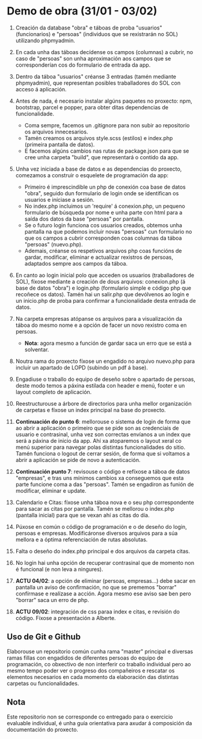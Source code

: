 # Demo de obra (31/01 - 03/02)

1. Creación da database "obra" e táboas de proba "usuarios" (funcionarios) e "persoas" (individuos que se rexistrarán no SOL) utilizando phpmyadmin.
2. En cada unha das táboas decídense os campos (columnas) a cubrir, no caso de "persoas" son unha aproximación aos campos que se corresponderían cos do formulario de entrada da app.
3. Dentro da táboa "usuarios" créanse 3 entradas (tamén mediante phpmyadmin), que representan posibles traballadores do SOL con acceso á aplicación.
4. Antes de nada, é necesario instalar algúns paquetes no proxecto: npm, bootstrap, parcel e popper, para obter ditas dependencias de funcionalidade.
   - Coma sempre, facemos un .gitignore para non subir ao repositorio os arquivos innecesarios.
   - Tamén creamos os arquivos style.scss (estilos) e index.php (primeira pantalla de datos).
   - E facemos algúns cambios nas rutas de package.json para que se cree unha carpeta "build", que representará o contido da app.
5. Unha vez iniciada a base de datos e as dependencias do proxecto, comezamos a construir o esquelete de programación da app:
   - Primeiro é imprescindible un php de conexión coa base de datos "obra", seguido dun formulario de login onde se identifican os usuarios e iníciase a sesión.
   - No index.php incluimos un 'require' á conexion.php, un pequeno formulario de búsqueda por nome e unha parte con html para a saída dos datos da base "persoas" por pantalla.
   - Se o futuro login funciona cos usuarios creados, obtemos unha pantalla na que podemos incluir novas "persoas" cun formulario no que os campos a cubrir corresponden coas columnas da táboa "persoas" (nuevo.php).
   - Ademais, créanse os respetivos arquivos php coas funcións de gardar, modificar, eliminar e actualizar rexistros de persoas, adaptados sempre aos campos da táboa.
6. En canto ao login inicial polo que acceden os usuarios (traballadores de SOL), fíxose mediante a creación de dous arquivos: conexion.php (á base de datos "obra") e login.php (formulario simple e código php que recoñece os datos). Tamén hai un salir.php que devólvenos ao login e un inicio.php de proba para confirmar a funcionalidade desta entrada de datos.
7. Na carpeta empresas atópanse os arquivos para a visualización da táboa do mesmo nome e a opción de facer un novo rexistro coma en persoas.

   - **Nota**: agora mesmo a función de gardar saca un erro que se está a solventar.

8. Noutra rama do proxecto fíxose un engadido no arquivo nuevo.php para incluir un apartado de LOPD (subindo un pdf á base).
9. Engadiuse o traballo do equipo de deseño sobre o apartado de persoas, deste modo temos a páxina estilada con header e menú, footer e un layout completo de aplicación.
10. Reestructurouse a árbore de directorios para unha mellor organización de carpetas e fíxose un index principal na base do proxecto.
11. **Continuación do punto 6**: mellorouse o sistema de login de forma que ao abrir a aplicación o primeiro que se pide son as credenciais de usuario e contrasinal, unha vez son correctas envíanos a un index que será a páxina de inicio da app. Ahí xa atoparemos o layout xeral co menú superior para navegar polas distintas funcionalidades do sitio. Tamén funciona o logout de cerrar sesión, de forma que si voltamos a abrir a aplicación se pide de novo a autenticación.
12. **Continuación punto 7**: revisouse o código e refíxose a táboa de datos "empresas", e tras uns mínimos cambios xa conseguemos que esta parte funcione coma a das "persoas". Tamén se engadiron as funión de modificar, eliminar e update.
13. Calendario e Citas: fíxose unha táboa nova e o seu php correspondente para sacar as citas por pantalla. Tamén se mellorou o index.php (pantalla inicial) para que se vexan ahí as citas do día.
14. Púxose en común o código de programación e o de deseño do login, persoas e empresas. Modificáronse diversos arquivos para a súa mellora e a óptima referenciación de rutas absolutas.
15. Falta o deseño do index.php principal e dos arquivos da carpeta citas.
16. No login hai unha opción de recuperar contrasinal que de momento non é funcional (e non leva a ningures).
17. **ACTU 04/02**: a opción de eliminar (persoas, empresas...) debe sacar en pantalla un aviso de confirmación, no que se prememos "borrar" confírmase e realízase a acción. Agora mesmo ese aviso sae ben pero "borrar" saca un erro de php.
18. **ACTU 09/02**: integración de css paraa index e citas, e revisión do código. Fíxose a presentación a Alberte.

## Uso de Git e Github

Elaborouse un repositorio común cunha rama "master" principal e diversas ramas fillas con engadidos de diferentes persoas do equipo de programación, co obxectivo de non interferir co traballo individual pero ao mesmo tempo poder ver o progreso dos compañeiros e rescatar os elementos necesarios en cada momento da elaboración das distintas carpetas ou funcionalidades.

## Nota

Este repositorio non se corresponde co entregado para o exercicio evaluable individual, é unha guía orientativa para axudar á composición da documentación do proxecto.

